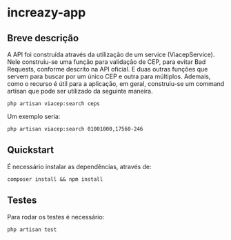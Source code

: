 # increazy-app

## Breve descrição
A API foi construída através da utilização de um service (ViacepService). 
Nele construiu-se uma função para validação de CEP, para evitar Bad Requests, conforme descrito na API oficial. E duas outras funções que servem para buscar por um único CEP e outra para múltiplos.
Ademais, como o recurso é útil para a aplicação, em geral, construiu-se um command artisan que pode ser utilizado da seguinte maneira.

```
php artisan viacep:search ceps
```

Um exemplo seria: 

```
php artisan viacep:search 01001000,17560-246
```

## Quickstart
É necessário instalar as dependências, através de:

```
composer install && npm install
```

## Testes

Para rodar os testes é necessário:

```
php artisan test
```
